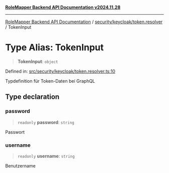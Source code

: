 [**RoleMapper Backend API Documentation v2024.11.28**](../../../../README.md)

***

[RoleMapper Backend API Documentation](../../../../modules.md) / [security/keycloak/token.resolver](../README.md) / TokenInput

# Type Alias: TokenInput

> **TokenInput**: `object`

Defined in: [src/security/keycloak/token.resolver.ts:10](https://github.com/FlowCraft-AG/RoleMapper/blob/c1dd70009b43cf6900b6bde6d6bd8b801c1074ab/backend/src/security/keycloak/token.resolver.ts#L10)

Typdefinition für Token-Daten bei GraphQL

## Type declaration

### password

> `readonly` **password**: `string`

Passwort

### username

> `readonly` **username**: `string`

Benutzername
